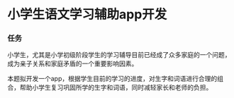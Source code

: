 # 小学生语文学习辅助app开发



### 任务

​	小学生，尤其是小学初级阶段学生的学习辅导目前已经成了众多家庭的一个问题，成为亲子关系和家庭矛盾的一个重要影响因素。

​      本题拟开发一个app，根据学生目前的学习的进度，对生字和词语进行合理的组合，帮助小学生复习巩固所学的生字和词语，同时减轻家长和老师的负担。

